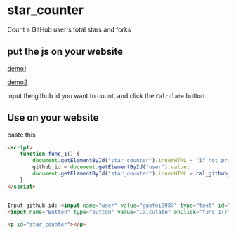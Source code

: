 # star_counter
Count a GitHub user's total stars and forks  

## put the js on your website 
[demo1](http://www.guofei.site/2019/08/31/github_star_counter.html)

[demo2](http://www.guofei.site/star_counter/main.html)  

input the github id you want to count, and click the `Calculate` button

## Use on your website
paste this
```html
<script>
    function func_1() {
        document.getElementById("star_counter").innerHTML = 'If not print for seconds, please refresh';
        github_id = document.getElementById("user").value;
        document.getElementById("star_counter").innerHTML = cal_github_star(github_id);
    }
</script>


Input github id: <input name="user" value="guofei9987" type="text" id="user">
<input name="Button" type="button" value="Calculate" onClick="func_1()">

<p id="star_counter"></p>
```
